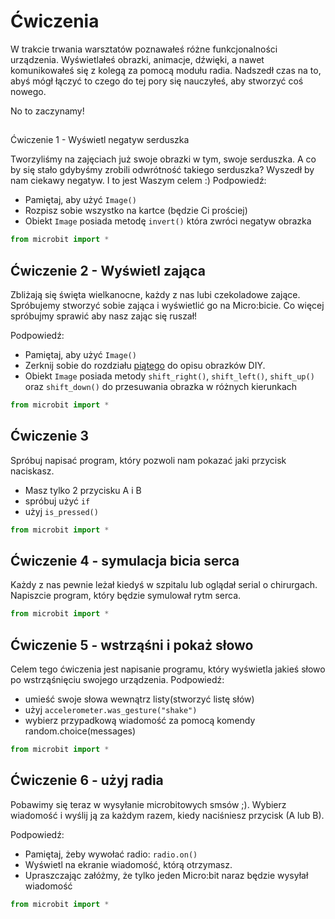 # Ćwiczenia

W trakcie trwania warsztatów poznawałeś różne funkcjonalności
urządzenia. Wyświetlałeś obrazki, animacje, dźwięki, a nawet komunikowałeś się z
kolegą za pomocą
modułu radia. Nadszedł czas na to, abyś mógł łączyć to czego do
tej pory się nauczyłeś, aby stworzyć coś nowego.

No to zaczynamy!


##
Ćwiczenie 1 - Wyświetl negatyw serduszka

Tworzyliśmy na zajęciach już swoje
obrazki w tym, swoje serduszka. A co by się stało gdybyśmy zrobili odwrótność
takiego serduszka?
Wyszedł by nam ciekawy negatyw. I to jest Waszym celem :)
Podpowiedź:
* Pamiętaj, aby użyć `Image()`
* Rozpisz sobie wszystko na kartce
(będzie Ci prościej)
* Obiekt `Image` posiada metodę `invert()` która zwróci
negatyw obrazka

```python
from microbit import *


```

## Ćwiczenie 2 - Wyświetl zająca

Zbliżają się święta wielkanocne, każdy z nas
lubi czekoladowe zające. Spróbujemy stworzyć sobie zająca i wyświetlić go na
Micro:bicie. Co więcej spróbujmy sprawić aby nasz zając się ruszał!

Podpowiedź:
* Pamiętaj, aby użyć `Image()`
* Zerknij sobie do rozdziału
[piątego](../chapter05) do opisu obrazków DIY.
* Obiekt `Image` posiada metody
`shift_right()`, `shift_left()`, `shift_up()` oraz `shift_down()` do przesuwania
obrazka w różnych kierunkach

```python
from microbit import *


```

## Ćwiczenie 3

Spróbuj napisać program, który pozwoli nam pokazać jaki przycisk
naciskasz.

* Masz tylko 2 przycisku A i B
* spróbuj użyć `if`
* użyj
`is_pressed()`

```python
from microbit import *


```

## Ćwiczenie 4 - symulacja bicia serca

Każdy z nas pewnie leżał kiedyś w
szpitalu lub oglądał serial o chirurgach. Napiszcie program, który będzie
symulował rytm serca.

```python
from microbit import *


```

## Ćwiczenie 5 - wstrząśni i pokaż słowo

Celem tego ćwiczenia jest napisanie
programu, który wyświetla jakieś słowo po wstrząśnięciu swojego urządzenia.
Podpowiedź:

* umieść swoje słowa wewnątrz listy(stworzyć listę słów)
* użyj
`accelerometer.was_gesture("shake")`
* wybierz przypadkową wiadomość za pomocą
komendy random.choice(messages)

```python
from microbit import *


```

## Ćwiczenie 6 - użyj radia

Pobawimy się teraz w wysyłanie microbitowych smsów
;). Wybierz wiadomość i wyślij ją za każdym razem, kiedy naciśniesz przycisk (A
lub B).

Podpowiedź:
* Pamiętaj, żeby wywołać radio: `radio.on()`
* Wyświetl na
ekranie wiadomość, którą otrzymasz.
* Upraszczając załóżmy, że tylko jeden
Micro:bit naraz będzie wysyłał wiadomość

```python
from microbit import *


```

```python

```
